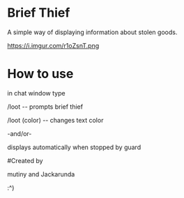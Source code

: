 # Brief Thief
A simple way of displaying information about stolen goods.

https://i.imgur.com/r1oZsnT.png

# How to use

in chat window type

/loot  -- prompts brief thief

/loot (color) -- changes text color

-and/or-

displays automatically when stopped by guard

#Created by

mutiny and Jackarunda

:^)
